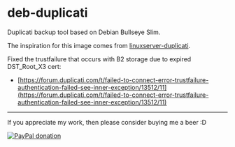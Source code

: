 # deb-duplicati

Duplicati backup tool based on Debian Bullseye Slim.

The inspiration for this image comes from [linuxserver-duplicati](https://github.com/linuxserver/docker-duplicati).

Fixed the trustfailure that occurs with B2 storage due to expired DST_Root_X3 cert:

- [https://forum.duplicati.com/t/failed-to-connect-error-trustfailure-authentication-failed-see-inner-exception/13512/11](https://forum.duplicati.com/t/failed-to-connect-error-trustfailure-authentication-failed-see-inner-exception/13512/11)

___

If you appreciate my work, then please consider buying me a beer :D

[![PayPal donation](https://www.paypal.com/en_US/i/btn/btn_donate_SM.gif)](https://www.paypal.com/donate?hosted_button_id=KKQ4LNMEDVUPN)

